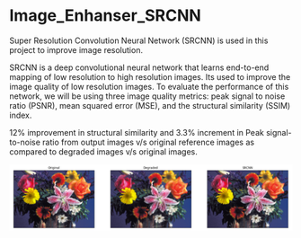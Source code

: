 # Image_Enhanser_SRCNN
Super Resolution Convolution Neural Network (SRCNN) is used in this project to improve image resolution. 

SRCNN is a deep convolutional neural network that learns end-to-end mapping of low resolution to high resolution images. Its used to improve the image quality of low resolution images. To evaluate the performance of this network, we will be using three image quality metrics: peak signal to noise ratio (PSNR), mean squared error (MSE), and the structural similarity (SSIM) index.

12% improvement in structural similarity and 3.3% increment in Peak signal-to-noise ratio from output images v/s original reference images as compared to degraded images v/s original images.

![alt text](https://github.com/snehshah22/Image_Enhanser_SRCNN/blob/main/sample.png)
